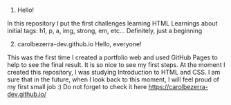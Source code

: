 1. Hello!

In this repository I put the first challenges learning HTML
Learnings about initial tags: h1, p, a, img, strong, em, etc...
Definitely, just a beginning

2. carolbezerra-dev.github.io
Hello, everyone!

This was the first time I created a portfolio web and used GitHub Pages to help to see the final result.
It is so nice to see my first steps.
At the moment I created this repository, I was studying Introduction to HTML and CSS.
I am sure that in the future, when I look back to this moment, I will feel proud of my first small job :)
Do not forget to check it here https://carolbezerra-dev.github.io/
